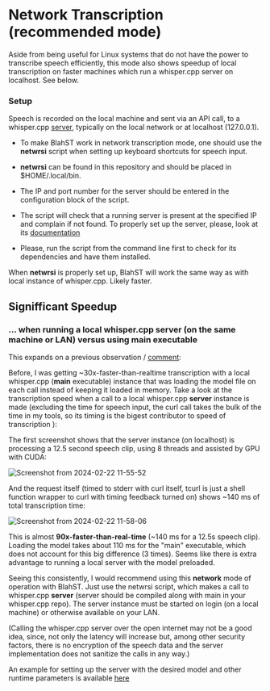 # Network Transcription (recommended mode)
Aside from being useful for Linux systems that do not have the power to transcribe speech efficiently, this mode also shows speedup of local transcription on faster machines which run a whisper.cpp server on localhost. See below.

### Setup
Speech is recorded on the local machine and sent via an API call, to a whisper.cpp [server](https://github.com/ggerganov/whisper.cpp/tree/master/examples/server), typically on the local network or at localhost (127.0.0.1).

* To make BlahST work in network transcription mode, one should use the **netwrsi** script when setting up keyboard shortcuts for speech input.

* **netwrsi** can be found in this repository and should be placed in $HOME/.local/bin. 

* The IP and port number for the server should be entered in the configuration block of the script.

* The script will check that a running server is present at the specified IP and complain if not found. To properly set up the server, please, look at its [documentation](https://github.com/ggerganov/whisper.cpp/tree/master/examples/server)

* Please, run the script from the command line first to check for its dependencies and have them installed.

When **netwrsi** is properly set up, BlahST will work the same way as with local instance of whisper.cpp. Likely faster.


## Signifficant Speedup
### ... when running a local whisper.cpp server (on the same machine or LAN) versus using main executable

This expands on a previous observation / [comment](https://github.com/ggerganov/whisper.cpp/discussions/1706#discussioncomment-8559750):

Before, I was getting ~30x-faster-than-realtime transcription with a local whisper.cpp (**main** executable) instance that was loading the model file on each call instead of keeping it loaded in memory.
Take a look at the transcription speed when a call to a local whisper.cpp **server** instance is made (excluding the time for speech input, the curl call takes the bulk of the time in my tools, so its timing is the bigest contributor to speed of transcription ):

The first screenshot shows that the server instance (on localhost) is processing a 12.5 second speech clip, using 8 threads and assisted by GPU with CUDA:

![Screenshot from 2024-02-22 11-55-52](https://github.com/QuantiusBenignus/blurt/assets/120202899/0e601ea2-9743-42e3-b7b5-f1cd0ca96351)


And the request itself (timed to stderr with curl itself, tcurl is just a shell function wrapper to curl with timing feedback turned on) shows ~140 ms of total transcription time:

![Screenshot from 2024-02-22 11-58-06](https://github.com/QuantiusBenignus/blurt/assets/120202899/6f0b352a-b8dd-424d-a3e9-9727dd4ba4eb)


This is almost **90x-faster-than-real-time** (~140 ms for a 12.5s speech clip). Loading the model takes about 110 ms for the "main" executable, which does not account for this big difference (3 times).
Seems like there is extra advantage to running a local server with the model preloaded.

Seeing this consistently, I would recommend using this **network** mode of operation with BlahST. 
Just use the netwrsi script, which makes a call to whisper.cpp **server** (server should be compiled along with main in your whisper.cpp repo).
The server instance must be started on login (on a local machine) or otherwise available on your LAN. 

(Calling the whisper.cpp server over the open internet may not be a good idea, since, not only the latency will increase but, among other security factors, there is no encryption of the speech data and the server implementation does not sanitize the calls in any way.)

An example for setting up the server with the desired model and other runtime parameters is available [here](https://github.com/ggerganov/whisper.cpp/tree/master/examples/server)
